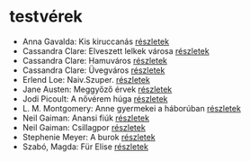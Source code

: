 # testvérek

- Anna Gavalda: Kis kiruccanás [részletek](../_details/Anna%20Gavalda.md#id_1427)
- Cassandra Clare: Elveszett lelkek városa [részletek](../_details/Cassandra%20Clare.md#id_639)
- Cassandra Clare: Hamuváros [részletek](../_details/Cassandra%20Clare.md#id_636)
- Cassandra Clare: Üvegváros [részletek](../_details/Cassandra%20Clare.md#id_637)
- Erlend Loe: Naiv.Szuper. [részletek](../_details/Erlend%20Loe.md#id_532)
- Jane Austen: Meggyőző érvek [részletek](../_details/Jane%20Austen.md#id_996)
- Jodi Picoult: A nővérem húga [részletek](../_details/Jodi%20Picoult.md#id_350)
- L. M. Montgomery: Anne gyermekei a háborúban [részletek](../_details/L.%20M.%20Montgomery.md#id_487)
- Neil Gaiman: Anansi fiúk [részletek](../_details/Neil%20Gaiman.md#id_1432)
- Neil Gaiman: Csillagpor [részletek](../_details/Neil%20Gaiman.md#id_886)
- Stephenie Meyer: A burok [részletek](../_details/Stephenie%20Meyer.md#id_163)
- Szabó, Magda: Für Elise [részletek](../_details/Szab%C3%B3%2C%20Magda.md#id_1339)